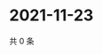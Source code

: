 # 2021-11-23

共 0 条

<!-- BEGIN WEIBO -->
<!-- 最后更新时间 Tue Nov 23 2021 03:00:42 GMT+0800 (China Standard Time) -->

<!-- END WEIBO -->
